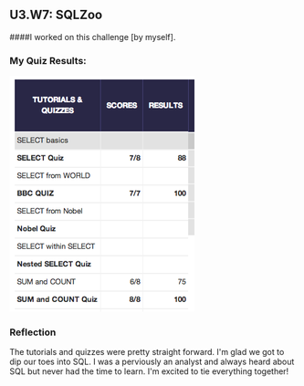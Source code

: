 ## U3.W7: SQLZoo

####I worked on this challenge [by myself].



### My Quiz Results:
<img src= "../imgs/sqlzoo_quiz.png">





### Reflection
The tutorials and quizzes were pretty straight forward. I'm glad we got to dip our toes into SQL. I was a perviously an analyst and always heard about SQL but never had the time to learn. I'm excited to tie everything together!
